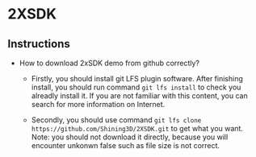 # 2XSDK  
  
## Instructions  

- How to download 2xSDK demo from github correctly?  
  - Firstly, you should install git LFS plugin software. After finishing install, you should run command `git lfs install` to check you alreadly install it. If you are not familiar with this content, you can search for more information on Internet.

  - Secondly, you should use command `git lfs clone https://github.com/Shining3D/2XSDK.git` to get what you want. Note: you should not download it directly, because you will encounter unkonwn false such as file size is not correct.
